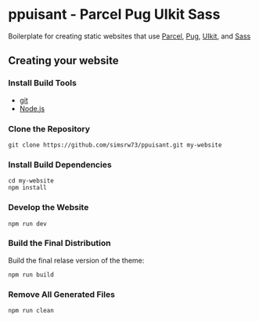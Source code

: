 # ppuisant - Parcel Pug UIkit Sass

Boilerplate for creating static websites that use [Parcel](https://parceljs.org/), [Pug](https://pugjs.org), [UIkit](https://getuikit.com/), and [Sass](https://sass-lang.com/)

## Creating your website

### Install Build Tools

  - [git](https://git-scm.com/downloads)
  - [Node.js](https://nodejs.org/en/)

### Clone the Repository

```shell
git clone https://github.com/simsrw73/ppuisant.git my-website
```

### Install Build Dependencies

```shell
cd my-website
npm install
```

### Develop the Website

```shell
npm run dev
```

### Build the Final Distribution

Build the final relase version of the theme:

```shell
npm run build
```

### Remove All Generated Files

```shell
npm run clean
```